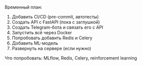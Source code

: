 Временный план:

1. Добавить CI/CD (pre-commit, автотесты)
2. Создать API с FastAPI (пока с заглушкой)
3. Создать Telegram-бота и связать его с API
4. Запустить всё через Docker
5. Попробовать добавить Redis и Celery
6. Добавить ML-модель
7. Развернуть на сервере (если нужно)

Что попробовать: MLflow, Redis, Celery, reinforcement learning
